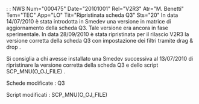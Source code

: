  :  : NWS Num="000475" Date="20101001" Rel="V2R3" Atr="M. Benetti" Tem="TEC" App="LO" Tit="Ripristinata scheda Q3" Sts="20"
In data 14/07/2010 è stata introdotta in Smedev una versione in matrice di aggiornamento della scheda Q3.
Tale versione era ancora in fase sperimentale.
In data 28/09/2010 è stata ripristinata per il rilascio V2R3 la versione corretta della scheda Q3 con impostazione dei filtri tramite drag & drop .

Si consiglia a chi avesse installato una Smedev successiva al 13/07/2010 di ripristinare la versione
corretta della scheda Q3 e dello script SCP_MNU(O_OJ_FILE) .

Schede modificate : 
Q3

Script modificati : 
SCP_MNU(O_OJ_FILE)
